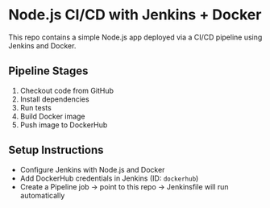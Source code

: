 # Node.js CI/CD with Jenkins + Docker

This repo contains a simple Node.js app deployed via a CI/CD pipeline using Jenkins and Docker.

## Pipeline Stages
1. Checkout code from GitHub
2. Install dependencies
3. Run tests
4. Build Docker image
5. Push image to DockerHub

## Setup Instructions
- Configure Jenkins with Node.js and Docker
- Add DockerHub credentials in Jenkins (ID: `dockerhub`)
- Create a Pipeline job → point to this repo → Jenkinsfile will run automatically






